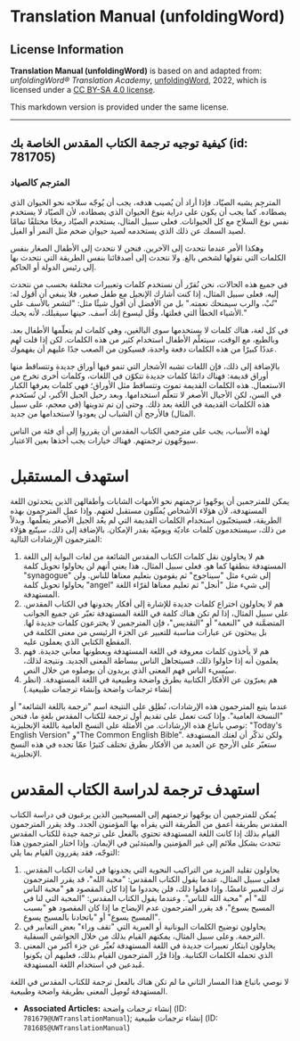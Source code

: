 # Translation Manual (unfoldingWord)

## License Information

**Translation Manual (unfoldingWord)** is based on and adapted from: _unfoldingWord® Translation Academy_, [unfoldingWord](https://unfoldingword.org/utw), 2022, which is licensed under a [CC BY-SA 4.0 license](https://creativecommons.org/licenses/by-sa/4.0/legalcode.en).

This markdown version is provided under the same license.



--------------------------------

## كيفية توجيه ترجمة الكتاب المقدس الخاصة بك (id: 781705)

### المترجم كالصياد

المترجِم يشبه الصيّاد. فإذا أراد أن يُصيب هدفه، يجب أن يُوجّه سلاحه نحو الحيوان الذي يصطاده. كما يجب أن يكون على دراية بنوع الحيوان الذي يصطاده، لأن الصيّاد لا يستخدم نفس نوع السلاح مع كل الحيوانات. فعلى سبيل المثال، يستخدم الصيّاد رمحًا مختلفًا تمامًا لصيد السمك عن ذلك الذي يستخدمه لصيد حيوان ضخم مثل النمر أو الفيل.

وهكذا الأمر عندما نتحدث إلى الآخرين. فنحن لا نتحدث إلى الأطفال الصغار بنفس الكلمات التي نقولها لشخص بالغ. ولا نتحدث إلى أصدقائنا بنفس الطريقة التي نتحدث بها إلى رئيس الدولة أو الحاكم.

في جميع هذه الحالات، نحن نُقرّر أن نستخدم كلمات وتعبيرات مختلفة بحسب من نتحدث إليه. فعلى سبيل المثال، إذا كنت أشارك الإنجيل مع طفل صغير، فلا ينبغي أن أقول له: "تُبْ، والرب سيمنحك نعمته." بل من الأفضل أن أقول شيئًا مثل: "لتشعر بالأسف على الأشياء الخطأ التي فعلتها، وقُل ليسوع إنك آسف. حينها سيقبلك، لأنه يحبك."

في كل لغة، هناك كلمات لا يستخدمها سوى البالغين، وهي كلمات لم يتعلّمها الأطفال بعد. وبالطبع، مع الوقت، سيتعلّم الأطفال استخدام كثير من هذه الكلمات. لكن إذا قلت لهم عددًا كبيرًا من هذه الكلمات دفعة واحدة، فسيكون من الصعب جدًا عليهم أن يفهموك.

بالإضافة إلى ذلك، فإن اللغات تشبه الأشجار التي تنمو فيها أوراق جديدة وتتساقط منها أوراق قديمة: فهناك دائمًا كلمات جديدة تتكوّن في اللغات، وكلمات أخرى تخرج من الاستعمال. هذه الكلمات القديمة تموت وتتساقط مثل الأوراق؛ فهي كلمات يعرفها الكبار في السن، لكن الأجيال الأصغر لا تتعلّم استخدامها. وبعد رحيل الجيل الأكبر، لن تُستَخدم هذه الكلمات القديمة في اللغة بعد ذلك. وحتى إن تم تدوينها (في معجم، على سبيل المثال) فالأرجح أن الشباب لن يعودوا لاستخدامها من جديد.

لهذه الأسباب، يجب على مترجمي الكتاب المقدس أن يقرروا إلى أي فئة من الناس سيوجّهون ترجمتهم. فهناك خيارات يجب أخذها بعين الاعتبار.

استهدف المستقبل
===============

يمكن للمترجمين أن يوجّهوا ترجمتهم نحو الأمهات الشابات وأطفالهن الذين يتحدثون اللغة المستهدفة، لأن هؤلاء الأشخاص يُمثّلون مستقبل لغتهم. وإذا عمل المترجمون بهذه الطريقة، فسيتجنّبون استخدام الكلمات القديمة التي لم يعُد الجيل الأصغر يتعلّمها. وبدلاً من ذلك، سيستخدمون كلمات عاديّة ويوميّة بقدر الإمكان. بالإضافة إلى ذلك، سيتّبع هؤلاء المترجمون الإرشادات التالية:

1. هم لا يحاولون نقل كلمات الكتاب المقدس الشائعة من لغات البوابة إلى اللغة المستهدفة بنطقها كما هو. فعلى سبيل المثال، هذا يعني أنهم لن يحاولوا تحويل كلمة "synagogue" إلى شيء مثل "سيناجوج" ثم يقومون بتعليم معناها للناس. ولن يحاولوا تحويل كلمة "angel" إلى شيء مثل "أنجل" ثم تعليم معناها لقرّاء اللغة المستهدفة.
2. هم لا يحاولون اختراع كلمات جديدة للإشارة إلى أفكار يجدونها في الكتاب المقدس. على سبيل المثال، إذا لم تكن هناك كلمة في اللغة المستهدفة تعبّر عن جميع الجوانب المتضمَّنة في "النعمة" أو "التقديس"، فإن المترجمين لا يخترعون كلمات جديدة لها. بل يبحثون عن عبارات مناسبة للتعبير عن الجزء الرئيسي من معنى الكلمة في المقطع الكتابي الذي يعملون عليه.
3. هم لا يأخذون كلمات معروفة في اللغة المستهدفة ويعطونها معاني جديدة. فهم يعلمون أنه إذا حاولوا ذلك، فسيتجاهل الناس ببساطة المعنى الجديد. ونتيجة لذلك، سيُسيء الناس فهم المعنى الذي يريدون أن يوصلوه من خلال النص.
4. هم يعبرّون عن الأفكار الكتابية بطرق واضحة وطبيعية في اللغة المستهدفة. (انظر إنشاء ترجمات واضحة وإنشاء ترجمات طبيعية.)

عندما يتبع المترجمون هذه الإرشادات، نُطلِق على النتيجة اسم "ترجمة باللغة الشائعة" أو "النسخة العامية". وإذا كنت تعمل على تقديم أول ترجمة للكتاب المقدس بلغةٍ ما، فنحن نوصي باتباع هذه الإرشادات. من الأمثلة على النسخ العامية باللغة الإنجليزية: "Today's English Version" و"The Common English Bible". ولكن تذكّر أن لغتك المستهدفة ستعبّر على الأرجح عن العديد من الأفكار بطرق تختلف كثيرًا عمّا تجده في هذه النسخ الإنجليزية.

استهدف ترجمة لدراسة الكتاب المقدس
=================================

يُمكن للمترجمين أن يوجّهوا ترجمتهم إلى المسيحيين الذين يرغبون في دراسة الكتاب المقدس بطريقة أعمق من الطريقة التي يقرأه بها المؤمنون الجدد. وقد يقرر المترجمون القيام بذلك إذا كانت اللغة المستهدفة تحتوي بالفعل على ترجمة جيدة للكتاب المقدس تتحدث بشكل ملائم إلى غير المؤمنين والمبتدئين في الإيمان. وإذا اختار المترجمون هذا التوجّه، فقد يقررون القيام بما يلي:

1. يحاولون تقليد المزيد من التراكيب النحوية التي يجدونها في لغات الكتاب المقدس. فعلى سبيل المثال، عندما يقول الكتاب المقدس: "محبة الله"، قد يقرر المترجمون ترك التعبير غامضًا. وإذا فعلوا ذلك، فلن يحددوا ما إذا كان المقصود هو "محبة الناس لله" أم "محبة الله للناس". وعندما يقول الكتاب المقدس: "المحبة التي لنا في المسيح يسوع"، قد يقرر المترجمون عدم الإيضاح ما إذا كان المقصود هو "بسبب المسيح يسوع" أو "باتحادنا بالمسيح يسوع".
2. يحاولون توضيح الكلمات اليونانية أو العبرية التي "تقف وراء" بعض التعابير في الترجمة. وعلى سبيل المثال، يمكنهم القيام بذلك من خلال الحواشي السفلية.
3. يحاولون ابتكار تعبيرات جديدة في اللغة المستهدفة تُعبِّر عن جزء أكبر من المعنى الذي تحمله الكلمات الكتابية. وإذا قرَّر المترجمون القيام بذلك، فعليهم أن يكونوا مُبدعين في استخدام اللغة المستهدفة.

لا نوصي باتباع هذا المسار الثاني ما لم تكن هناك بالفعل ترجمة للكتاب المقدس في اللغة المستهدفة تُوصِل المعنى بطريقة واضحة وطبيعية.

* **Associated Articles:** إنشاء ترجمات واضحة (ID: `781679@UWTranslationManual`); إنشاء ترجمات طبيعية (ID: `781685@UWTranslationManual`)

